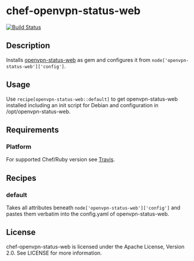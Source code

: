 # chef-openvpn-status-web

[![Build Status](https://travis-ci.org/cmur2/chef-openvpn-status-web.png)](https://travis-ci.org/cmur2/chef-openvpn-status-web)

## Description

Installs [openvpn-status-web](https://github.com/cmur2/openvpn-status-web) as gem and configures it from `node['openvpn-status-web']['config']`.

## Usage

Use `recipe[openvpn-status-web::default]` to get openvpn-status-web installed including an init script for Debian and configuration in /opt/openvpn-status-web.

## Requirements

### Platform

For supported Chef/Ruby version see [Travis](https://travis-ci.org/cmur2/chef-openvpn-status-web).

## Recipes

### default

Takes all attributes beneath `node['openvpn-status-web']['config']` and pastes them verbatim into the config.yaml of openvpn-status-web.

## License

chef-openvpn-status-web is licensed under the Apache License, Version 2.0. See LICENSE for more information.
